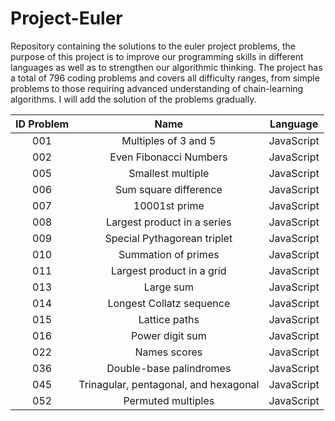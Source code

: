 # Project-Euler
Repository containing the solutions to the euler project problems, the purpose of this project is to improve our programming skills in different languages as well as to strengthen our algorithmic thinking. The project has a total of 796 coding problems and covers all difficulty ranges, from simple problems to those requiring advanced understanding of chain-learning algorithms. I will add the solution of the problems gradually.

<center>
  
| ID Problem | Name | Language |
| :---: | :---: | :---: | 
| 001 | Multiples of 3 and 5 | JavaScript |
| 002 | Even Fibonacci Numbers | JavaScript |
| 005 | Smallest multiple | JavaScript |
| 006 | Sum square difference | JavaScript |
| 007 | 10001st prime | JavaScript |
| 008 | Largest product in a series | JavaScript |
| 009 | Special Pythagorean triplet | JavaScript |
| 010 | Summation of primes | JavaScript |
| 011 | Largest product in a grid | JavaScript |
| 013 | Large sum | JavaScript |
| 014 | Longest Collatz sequence | JavaScript |
| 015 | Lattice paths | JavaScript |
| 016 | Power digit sum | JavaScript |
| 022 | Names scores | JavaScript |
| 036 | Double-base palindromes | JavaScript |
| 045 | Trinagular, pentagonal, and hexagonal | JavaScript |
| 052 | Permuted multiples | JavaScript |
  
</center>
